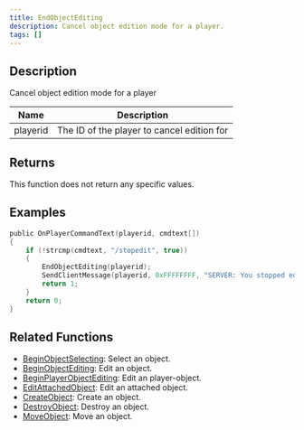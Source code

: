 ```yaml
---
title: EndObjectEditing
description: Cancel object edition mode for a player.
tags: []
---
```


<VersionWarn version='omp v1.1.0.2612' />

## Description

Cancel object edition mode for a player

| Name     | Description                                |
| -------- | ------------------------------------------ |
| playerid | The ID of the player to cancel edition for |

## Returns

This function does not return any specific values.

## Examples

```c
public OnPlayerCommandText(playerid, cmdtext[])
{
    if (!strcmp(cmdtext, "/stopedit", true))
    {
        EndObjectEditing(playerid);
        SendClientMessage(playerid, 0xFFFFFFFF, "SERVER: You stopped editing the object!");
        return 1;
    }
    return 0;
}
```

## Related Functions

- [BeginObjectSelecting](BeginObjectSelecting): Select an object.
- [BeginObjectEditing](BeginObjectEditing): Edit an object.
- [BeginPlayerObjectEditing](BeginPlayerObjectEditing): Edit an player-object.
- [EditAttachedObject](EditAttachedObject): Edit an attached object.
- [CreateObject](CreateObject): Create an object.
- [DestroyObject](DestroyObject): Destroy an object.
- [MoveObject](MoveObject): Move an object.
